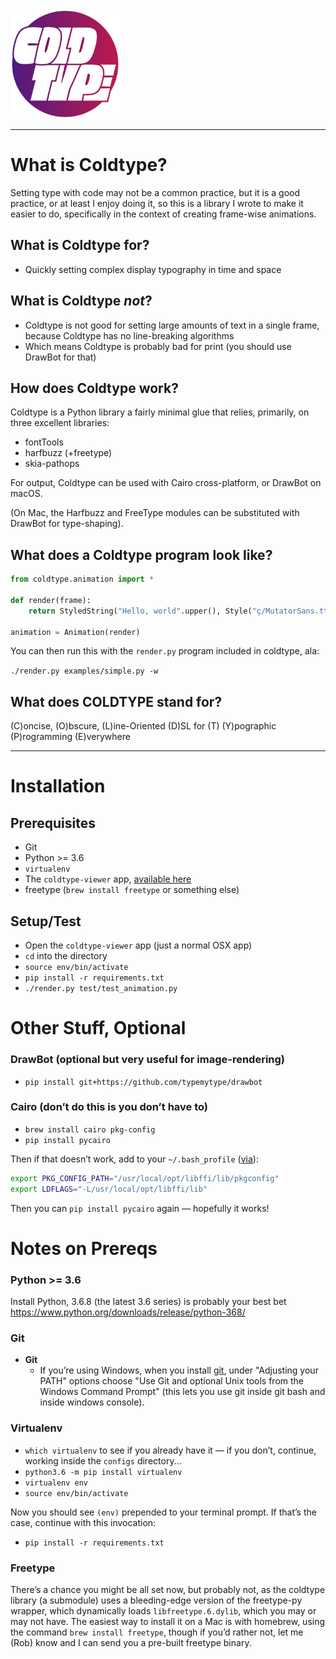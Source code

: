 <img src="viewer/appicon_layers/appicon_main_frames/appicon_main_1024.png" alt="Coldtype" width=175>

---

# What is Coldtype?

Setting type with code may not be a common practice, but it is a good practice, or at least I enjoy doing it, so this is a library I wrote to make it easier to do, specifically in the context of creating frame-wise animations.

## What is Coldtype for?

- Quickly setting complex display typography in time and space

## What is Coldtype _not_?

- Coldtype is not good for setting large amounts of text in a single frame, because Coldtype has no line-breaking algorithms
- Which means Coldtype is probably bad for print (you should use DrawBot for that)

## How does Coldtype work?

Coldtype is a Python library a fairly minimal glue that relies, primarily, on three excellent libraries:

- fontTools
- harfbuzz (+freetype)
- skia-pathops

For output, Coldtype can be used with Cairo cross-platform, or DrawBot on macOS.

(On Mac, the Harfbuzz and FreeType modules can be substituted with DrawBot for type-shaping).

## What does a Coldtype program look like?

```python
from coldtype.animation import *

def render(frame):
    return StyledString("Hello, world".upper(), Style("ç/MutatorSans.ttf", 100, wdth=0.25, wght=0.25)).pens().align(f.a.r)

animation = Animation(render)
```

You can then run this with the `render.py` program included in coldtype, ala:

`./render.py examples/simple.py -w`

## What does COLDTYPE stand for?

(C)oncise,
(O)bscure,
(L)ine-Oriented
(D)SL for
(T)
(Y)pographic
(P)rogramming
(E)verywhere

---

# Installation

## Prerequisites

- Git
- Python >= 3.6
- `virtualenv`
- The `coldtype-viewer` app, [available here](https://github.com/goodhertz/coldtype/releases)
- freetype (`brew install freetype` or something else)

## Setup/Test

- Open the `coldtype-viewer` app (just a normal OSX app)
- `cd` into the directory
- `source env/bin/activate`
- `pip install -r requirements.txt`
- `./render.py test/test_animation.py`


# Other Stuff, Optional

### DrawBot (optional but very useful for image-rendering)

- `pip install git+https://github.com/typemytype/drawbot`

### Cairo (don’t do this is you don’t have to)

- `brew install cairo pkg-config`
- `pip install pycairo`

Then if that doesn’t work, add to your `~/.bash_profile` ([via](https://github.com/3b1b/manim/issues/524)):

```bash
export PKG_CONFIG_PATH="/usr/local/opt/libffi/lib/pkgconfig"
export LDFLAGS="-L/usr/local/opt/libffi/lib"
```

Then you can `pip install pycairo` again — hopefully it works!

# Notes on Prereqs

### Python >= 3.6

Install Python, 3.6.8 (the latest 3.6 series) is probably your best bet https://www.python.org/downloads/release/python-368/

### Git

- __Git__
    - If you’re using Windows, when you install [git](https://git-scm.com/download/win), under "Adjusting your PATH" options choose "Use Git and optional Unix tools from the Windows Command Prompt" (this lets you use git inside git bash and inside windows console).

### Virtualenv

- `which virtualenv` to see if you already have it — if you don’t, continue, working inside the `configs` directory...
- `python3.6 -m pip install virtualenv`
- `virtualenv env`
- `source env/bin/activate`

Now you should see `(env)` prepended to your terminal prompt. If that’s the case, continue with this invocation:
- `pip install -r requirements.txt`

### Freetype

There’s a chance you might be all set now, but probably not, as the coldtype library (a submodule) uses a bleeding-edge version of the freetype-py wrapper, which dynamically loads `libfreetype.6.dylib`, which you may or may not have. The easiest way to install it on a Mac is with homebrew, using the command `brew install freetype`, though if you’d rather not, let me (Rob) know and I can send you a pre-built freetype binary.
